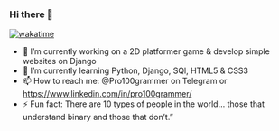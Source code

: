### Hi there 👋
[![wakatime](https://wakatime.com/badge/user/094cb508-d44f-4c85-9e2b-650e66ebd568.svg)](https://wakatime.com/@094cb508-d44f-4c85-9e2b-650e66ebd568)
- 🔭 I’m currently working on a 2D platformer game & develop simple websites on Django
- 🌱 I’m currently learning Python, Django, SQl,  HTML5 & CSS3
- 📫 How to reach me: @Pro100grammer on Telegram or https://www.linkedin.com/in/pro100grammer/
- ⚡ Fun fact: There are 10 types of people in the world… those
that understand binary and those that don’t.”

<!--
**Pro100grammist/Pro100grammist** is a ✨ _special_ ✨ repository because its `README.md` (this file) appears on your GitHub profile.

Here are some ideas to get you started:

- 🔭 I’m currently working on ...
- 🌱 I’m currently learning ...
- 👯 I’m looking to collaborate on ...
- 🤔 I’m looking for help with ...
- 💬 Ask me about ...
- 📫 How to reach me: ...
- 😄 Pronouns: ...
- ⚡ Fun fact: ...
-->
